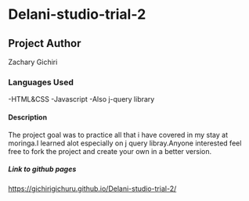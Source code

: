 # Delani-studio-trial-2
## Project Author
Zachary Gichiri
### Languages Used
-HTML&CSS
-Javascript
-Also j-query library
#### Description
The project goal was to practice all that i have covered in my stay at moringa.I learned alot especially on j query libray.Anyone interested feel free to fork the project and 
create your own in a better version.
##### Link to github pages
https://gichirigichuru.github.io/Delani-studio-trial-2/
